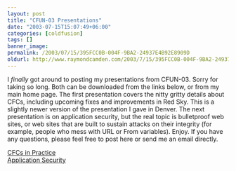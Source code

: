 ```yaml
---
layout: post
title: "CFUN-03 Presentations"
date: "2003-07-15T15:07:49+06:00"
categories: [coldfusion]
tags: []
banner_image: 
permalink: /2003/07/15/395FCC0B-004F-9BA2-24937E4B92E8909D
oldurl: http://www.raymondcamden.com/2003/7/15/395FCC0B-004F-9BA2-24937E4B92E8909D
---
```


I <i>finally</i> got around to posting my presentations from CFUN-03. Sorry for taking so long. Both can be downloaded from the links below, or from my main home page. The first presentation covers the nitty gritty details about CFCs, including upcoming fixes and improvements in Red Sky. This is a slightly newer version of the presentation I gave in Denver. The next presentation is on application security, but the real topic is bulletproof web sites, or web sites that are built to sustain attacks on their integrity (for example, people who mess with URL or From variables). Enjoy. If you have any questions, please feel free to post here or send me an email directly.

<a href="http://www.camdenfamily.com/morpheus/downloads/cfcs_in_practice.zip">CFCs in Practice</a><br>
<a href="http://www.camdenfamily.com/morpheus/downloads/applicationsecurity.zip">Application Security</a>